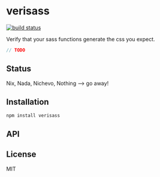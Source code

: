 # verisass
[![build status](https://secure.travis-ci.org/thlorenz/verisass.png)](http://travis-ci.org/thlorenz/verisass)

Verify that your sass functions generate the css you expect.

```js
// TODO
```

## Status

Nix, Nada, Nichevo, Nothing --> go away!
## Installation

    npm install verisass

## API


## License

MIT
